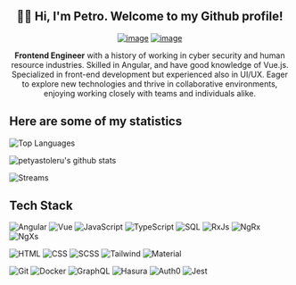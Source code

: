 
<div align="center">
    <h2>👨‍💻 Hi, I'm Petro. Welcome to my Github profile!</h2>
  
   [![image](https://img.shields.io/badge/linkedin-%2300acee.svg?color=405DE6&style=for-the-badge&logo=linkedin&logoColor=white)](https://www.linkedin.com/in/petro-stoleru/)
  [![image](https://img.shields.io/badge/Gmail-D14836?style=for-the-badge&logo=gmail&logoColor=white)](mailto:petyastoleru00@gmail.com)

**Frontend Engineer** with a history of working in cyber security and human resource industries. Skilled in Angular, and have good knowledge of Vue.js. Specialized in front-end development but experienced also in UI/UX. Eager to explore new technologies and thrive in collaborative environments, enjoying working closely with teams and individuals alike.
</div>

  ## Here are some of my statistics

<div>
    
  ![Top Languages](https://github-readme-stats.vercel.app/api/top-langs/?username=petyastoleru&theme=dracula&layout=compact)

    
  ![petyastoleru's github stats](https://github-readme-stats.vercel.app/api?username=petyastoleru&show_icons=true&theme=dracula&include_all_commits=true&count_private=true)
  
  ![Streams](https://github-readme-streak-stats.herokuapp.com/?user=petyastoleru&theme=dracula)

</div>

  ## Tech Stack
![Angular](https://img.shields.io/badge/-Angular-000?&logo=Angular&logoColor=DD0031)
![Vue](https://img.shields.io/badge/-Vue.js-000?logo=vuedotjs&logoColor=%234FC08D)
![JavaScript](https://img.shields.io/badge/-JavaScript-000?&logo=JavaScript)
![TypeScript](https://img.shields.io/badge/-TypeScript-000?&logo=TypeScript&logoColor=007ACC)
![SQL](https://img.shields.io/badge/-SQL-000?logo=microsoftsqlserver&logoColor=%23CC2927)
![RxJs](https://img.shields.io/badge/-RxJs-000?logo=reactivex&logoColor=df0e8d)
![NgRx](https://img.shields.io/badge/-NgRx-000?logo=reactivex&logoColor=df0e8d)
![NgXs](https://img.shields.io/badge/-NGXS-000?logo=reactivex&logoColor=df0e8d)

![HTML](https://img.shields.io/badge/-HTML-000?&logo=HTML5)
![CSS](https://img.shields.io/badge/-CSS-000?&logo=CSS3)
![SCSS](https://img.shields.io/badge/-SCSS-000?&logo=Sass)
![Tailwind](https://img.shields.io/badge/-Tailwind%20CSS-000?logo=tailwindcss&logoColor=06B6D4)
![Material](https://img.shields.io/badge/-Angular%20Material-000?logo=material-design&logoColor=%23757575)


![Git](https://img.shields.io/badge/-Git-000?&logo=Git)
![Docker](https://img.shields.io/badge/-Docker-000?&logo=Docker)
![GraphQL](https://img.shields.io/badge/-GraphQL-000?&logo=GraphQL)
![Hasura](https://img.shields.io/badge/-Hasura-000?&logo=Hasura)
![Auth0](https://img.shields.io/badge/-Auth0-000?&logo=Auth0)
![Jest](https://img.shields.io/badge/-Jest-000?&logo=Jest)


